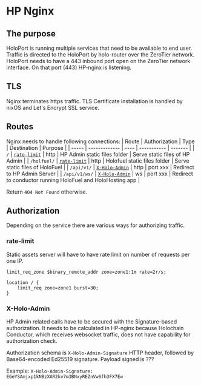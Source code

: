 # HP Nginx

## The purpose

HoloPort is running multiple services that need to be available to end user. Traffic is directed to the HoloPort by holo-router over the ZeroTier network. HoloPort needs to have a 443 inbound port open on the ZeroTier network interface. On that port (443) HP-nginx is listening.

## TLS

Nginx terminates https traffic. TLS Certificate installation is handled by nixOS and Let's Encrypt SSL service.

## Routes

Nginx needs to handle following connections:
| Route | Authorization | Type | Destination | Purpose |
| ----- | ------------- | ---- | ----------- | ------- |
| `/`   | [`rate-limit`](#rate-limit) | http | HP Admin static files folder | Serve static files of HP Admin |
| `/holfuel/` | [`rate-limit`](#rate-limit) | http | Holofuel static files folder | Serve static files of HoloFuel |
| `/api/v1/` | [`X-Holo-Admin`](#X-Holo-Admin) | http | port xxx | Redirect to HP Admin Server |
| `/api/v1/ws/` | [`X-Holo-Admin`](#X-Holo-Admin) | ws | port xxx | Redirect to conductor running HoloFuel and HoloHosting app |

Return `404 Not Found` otherwise.

## Authorization

Depending on the service there are various ways for authorizing traffic.

### rate-limit

Static assets server will have to have rate limit on number of requests per one IP.
```
limit_req_zone $binary_remote_addr zone=zone1:1m rate=2r/s;

location / {
    limit_req zone=zone1 burst=30;
}
```

### X-Holo-Admin
HP Admin related calls have to be secured with the Signature-based authorization. It needs to be calculated in HP-nginx because Holochain Conductor, which receives websocket traffic, does not have capability for authorization check. 

Authorization schema is `X-Holo-Admin-Signature` HTTP header, followed by Base64-encoded Ed25519 signature. Payload signed is ???

Example: `X-Holo-Admin-Signature: EGeYSAmjxp1kNBzXAR2kv7m3BNxyREZnVwSfh3FX7Ew`


